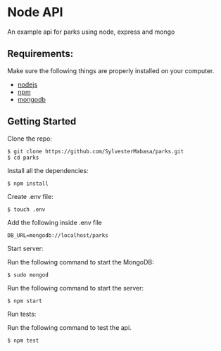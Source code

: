 # Node API 
An example api for parks using node, express and mongo

Requirements:
-------------

Make sure the following things are properly installed on your computer.

- [nodejs](https://nodejs.org/en/>)
- [npm](https://docs.npmjs.com/>)
- [mongodb](https://www.mongodb.com/>)

Getting Started
---------------

Clone the repo:

    $ git clone https://github.com/SylvesterMabasa/parks.git
    $ cd parks

Install all the dependencies:

    $ npm install

Create .env file:

    $ touch .env

Add the following inside .env file

`DB_URL=mongodb://localhost/parks`

Start server:


Run the following command to start the MongoDB:

    $ sudo mongod
 
Run the following command to start the server:

    $ npm start



Run tests:

Run the following command to test the api.

    $ npm test

